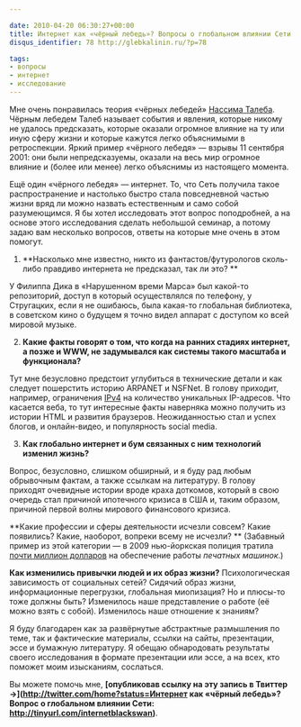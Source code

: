 ```yaml
---

date: 2010-04-20 06:30:27+00:00
title: Интернет как «чёрный лебедь»? Вопросы о глобальном влиянии Сети
disqus_identifier: 78 http://glebkalinin.ru/?p=78

tags:
- вопросы
- интернет
- исследование
---
```


Мне очень понравилась теория «чёрных лебедей» [Нассима Талеба](http://www.ozon.ru/context/detail/id/4722752/?partner=experiment). Чёрным лебедем Талеб называет события и явления, которые никому не удалось предсказать, которые оказали огромное влияние на ту или иную сферу жизни и которые кажутся легко объяснимыми в ретроспекции. Яркий пример «чёрного лебедя» — взрывы 11 сентября 2001: они были непредсказуемы, оказали на весь мир огромное влияние и (более или менее) легко объяснимы из настоящего момента.

Ещё один «чёрного лебедя» — интернет. То, что Сеть получила такое распространение и настолько быстро стала повседневной частью жизни вряд ли можно назвать естественным и само собой разумеющимся. Я бы хотел исследовать этот вопрос поподробней, а на основе этого исследования сделать небольшой семинар, а потому задаю вам несколько вопросов, ответы на которые мне очень в этом помогут.

1) **Насколько мне известно, никто из фантастов/футурологов сколь-либо правдиво интернета не предсказал, так ли это? **

У Филиппа Дика в «Нарушенном времи Марса» был какой-то репозиторий, доступ в который осуществлялся по телефону, у Стругацких, если я не ошибаюсь, была какая-то глобальная библиотека, в советском кино о будущем я точно видел аппарат с доступом ко всей мировой музыке.

<!-- more -->

2) **Какие факты говорят о том, что когда на ранних стадиях интернет, а позже и WWW, не задумывался как системы такого масштаба и функционала?**

Тут мне безусловно предстоит углубиться в технические детали и как следует пошерстить историю ARPANET и NSFNet. В голову приходит, например, ограничения [IPv4](http://en.wikipedia.org/wiki/IPv4) на количество уникальных IP-адресов. Что касается веба, то тут интересные факты наверняка можно получить из истории HTML и развития браузеров. Неожиданностью стал и успех блогов, и онлайн-видео, и популярность social media. 

3) **Как глобально интернет и бум связанных с ним технологий изменил жизнь?**

Вопрос, безусловно, слишком обширный, и я буду рад любым обрывочным фактам, а также ссылкам на литературу. В голову приходят очевидные истории вроде краха доткомов, который в свою очередь стал причиной ипотечного кризиса в США и, таким образом, причиной первой волны мирового финансового кризиса.

**Какие профессии и сферы деятельности исчезли совсем? Какие появились? Какие, наоборот, вопреки всему не исчезли? ** (Забавный пример из этой категории — в 2009 нью-йоркская полиция тратила [почти миллион долларов](http://www.upi.com/Odd_News/2009/07/13/NYPD-typewriter-bill-nearly-1-million/UPI-84461247519064/) на обеспечение работы _печатных машинок_.)

**Как изменились привычки людей и их образ жизни?** Психологическая зависимость от социальных сетей? Сидячий образ жизни, информационные перегрузки, глобальная миопизация? Но и плюсы-то тоже должны быть? Изменилось наше представление о работе (её можно взять с собой). Изменилось наше отношение к знаниям?

Я буду благодарен как за развёрнутые абстрактные размышления по теме, так и фактические материалы, ссылки на сайты, презентации, эссе и бумажную литературу. Я обещаю обнародовать результаты своего исследования в формате презентации или эссе, а на всех, кто поможет моим изысканиям, сослаться.

Вы можете помочь мне, **[опубликовав ссылку на эту запись в Твиттер →](http://twitter.com/home?status=Интернет как «чёрный лебедь»? Вопрос о глобальном влиянии Сети: http://tinyurl.com/internetblackswan)**.
